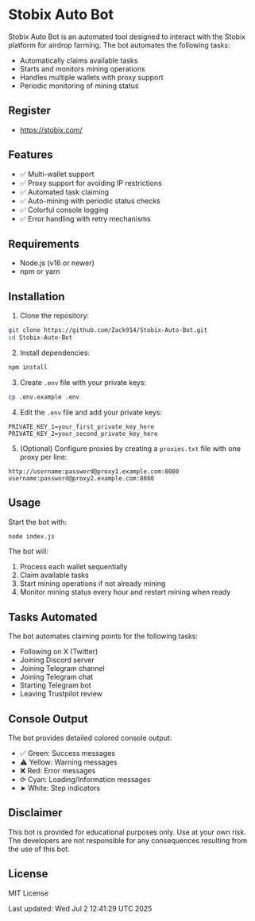 # Stobix Auto Bot

Stobix Auto Bot is an automated tool designed to interact with the Stobix platform for airdrop farming. The bot automates the following tasks:

- Automatically claims available tasks
- Starts and monitors mining operations
- Handles multiple wallets with proxy support
- Periodic monitoring of mining status

## Register

- https://stobix.com/

## Features

- ✅ Multi-wallet support
- ✅ Proxy support for avoiding IP restrictions
- ✅ Automated task claiming
- ✅ Auto-mining with periodic status checks
- ✅ Colorful console logging
- ✅ Error handling with retry mechanisms

## Requirements

- Node.js (v16 or newer)
- npm or yarn

## Installation

1. Clone the repository:

```bash
git clone https://github.com/Zack914/Stobix-Auto-Bot.git
cd Stobix-Auto-Bot
```

2. Install dependencies:

```bash
npm install
```

3. Create `.env` file with your private keys:

```bash
cp .env.example .env
```

4. Edit the `.env` file and add your private keys:

```
PRIVATE_KEY_1=your_first_private_key_here
PRIVATE_KEY_2=your_second_private_key_here
```

5. (Optional) Configure proxies by creating a `proxies.txt` file with one proxy per line:

```
http://username:password@proxy1.example.com:8080
username:password@proxy2.example.com:8080
```

## Usage

Start the bot with:

```bash
node index.js
```

The bot will:
1. Process each wallet sequentially
2. Claim available tasks
3. Start mining operations if not already mining
4. Monitor mining status every hour and restart mining when ready

## Tasks Automated

The bot automates claiming points for the following tasks:
- Following on X (Twitter)
- Joining Discord server
- Joining Telegram channel
- Joining Telegram chat
- Starting Telegram bot
- Leaving Trustpilot review

## Console Output

The bot provides detailed colored console output:
- ✅ Green: Success messages
- ⚠️ Yellow: Warning messages
- ❌ Red: Error messages
- ⟳ Cyan: Loading/Information messages
- ➤ White: Step indicators

## Disclaimer

This bot is provided for educational purposes only. Use at your own risk. The developers are not responsible for any consequences resulting from the use of this bot.

## License

MIT License

Last updated: Wed Jul  2 12:41:29 UTC 2025